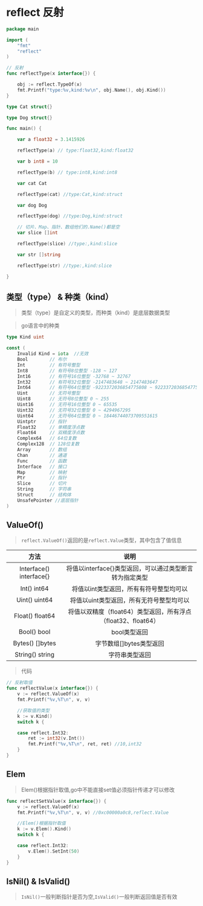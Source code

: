 # reflect 反射

```go
package main

import (
	"fmt"
	"reflect"
)

// 反射
func reflectType(x interface{}) {

	obj := reflect.TypeOf(x)
	fmt.Printf("type:%v,kind:%v\n", obj.Name(), obj.Kind())
}

type Cat struct{}

type Dog struct{}

func main() {

	var a float32 = 3.1415926

	reflectType(a) // type:float32,kind:float32

	var b int8 = 10

	reflectType(b) // type:int8,kind:int8

	var cat Cat

	reflectType(cat) //type:Cat,kind:struct

	var dog Dog

	reflectType(dog) //type:Dog,kind:struct

	// 切片、Map、指针、数组他们的.Name()都是空
	var slice []int

	reflectType(slice) //type:,kind:slice

	var str []string

	reflectType(str) //type:,kind:slice

}

```

## 类型（type） & 种类（kind）

> 类型（type）是自定义的类型，而种类（kind）是底层数据类型

> go语言中的种类

```go
type Kind uint

const (
	Invalid Kind = iota  //无效
	Bool        // 布尔
	Int         // 有符号整型
	Int8        // 有符号8位整型 -128 ~ 127
	Int16       // 有符号16位整型 -32768 ~ 32767
	Int32       // 有符号32位整型 -2147483648 ~ 2147483647
	Int64       // 有符号64位整型 -9223372036854775808 ~ 9223372036854775807
	Uint        // 无符号整型
	Uint8       // 无符号8位整型 0 ~ 255
	Uint16      // 无符号16位整型 0 ~ 65535
	Uint32      // 无符号32位整型 0 ~ 4294967295
	Uint64      // 无符号64位整型 0 ~ 18446744073709551615
	Uintptr     // 指针
	Float32     // 单精度浮点数
	Float64     // 双精度浮点数     
	Complex64   // 64位复数
	Complex128  // 128位复数
	Array       // 数组
	Chan        // 通道
	Func        // 函数
	Interface   // 接口
	Map         // 映射
	Ptr         // 指针
	Slice       // 切片
	String      // 字符串
	Struct      // 结构体
	UnsafePointer //底层指针
)
```

## ValueOf()

> `reflect.ValueOf()`返回的是`reflect.Value`类型，其中包含了值信息

|          方法           |                             说明                             |
| :---------------------: | :----------------------------------------------------------: |
| Interface() interface{} |   将值以interface{}类型返回，可以通过类型断言转为指定类型    |
|       Int() int64       |           将值以int类型返回，所有有符号整型均可以            |
|      Uint() uint64      |           将值以uint类型返回，所有无符号整型均可以           |
|     Float() float64     | 将值以双精度（float64）类型返回，所有浮点（float32、float64） |
|       Bool() bool       |                         bool类型返回                         |
|     Bytes() []bytes     |                   字节数组[]bytes类型返回                    |
|     String() string     |                        字符串类型返回                        |

> 代码

```go
// 反射取值
func reflectValue(x interface{}) {
	v := reflect.ValueOf(x)
	fmt.Printf("%v,%T\n", v, v)

	//获取值的类型
	k := v.Kind()
	switch k {

	case reflect.Int32:
		ret := int32(v.Int())
		fmt.Printf("%v,%T\n", ret, ret) //10,int32
	}
}
```

## Elem

> Elem()根据指针取值,go中不能直接set值必须指针传递才可以修改

```go
func reflectSetValue(x interface{}) {
	v := reflect.ValueOf(x)
	fmt.Printf("%v,%T\n", v, v) //0xc00000a0c8,reflect.Value

	//Elem()根据指针取值
	k := v.Elem().Kind()
	switch k {

	case reflect.Int32:
		v.Elem().SetInt(50)
	}
}
```

## IsNil() & IsValid()

> `IsNil()`一般判断指针是否为空,`IsValid()`一般判断返回值是否有效

```go

```
